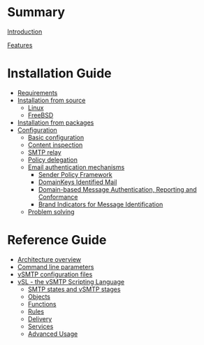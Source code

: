 # Summary

[Introduction](introduction.md)

[Features](features.md)

# Installation Guide

- [Requirements](install/requirements.md)
- [Installation from source](install/source/source.md)
  - [Linux](install/source/linux.md)
  - [FreeBSD](install/source/freebsd.md)
- [Installation from packages]()
- [Configuration](configuration/configuration.md)
  - [Basic configuration](configuration/basic.md)
  - [Content inspection]()
  - [SMTP relay]()
  - [Policy delegation]()
  - [Email authentication mechanisms](configuration/eam.md)
    - [Sender Policy Framework](configuration/eam/spf.md)
    - [DomainKeys Identified Mail](configuration/eam/dkim.md)
    - [Domain-based Message Authentication, Reporting and Conformance](configuration/eam/dmarc.md)
    - [Brand Indicators for Message Identification](configuration/eam/bimi.md)
  - [Problem solving]()

# Reference Guide

- [Architecture overview](reference/architecture.md)
- [Command line parameters](reference/command.md)
- [vSMTP configuration files](reference/configfiles.md)
- [vSL - the vSMTP Scripting Language](reference/vSL/vsl.md)
  - [SMTP states and vSMTP stages](reference/vSL/stages.md)
  - [Objects](reference/vSL/objects.md)
  - [Functions](reference/vSL/functions.md)
  - [Rules](reference/vSL/rules.md)
  - [Delivery](reference/vSL/delivery.md)
  - [Services](reference/vSL/services.md)
  - [Advanced Usage](reference/vSL/advanced.md)
